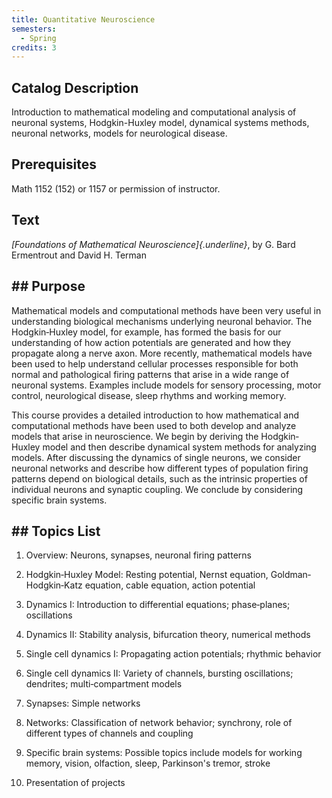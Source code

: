 ```yaml
---
title: Quantitative Neuroscience
semesters:
  - Spring
credits: 3
---
```


## Catalog Description

Introduction to mathematical modeling and computational analysis of
neuronal systems, Hodgkin-Huxley model, dynamical systems methods,
neuronal networks, models for neurological disease.

## Prerequisites

Math 1152 (152) or 1157 or permission of instructor.

## Text

*[Foundations of Mathematical Neuroscience]{.underline}*, by G. Bard
Ermentrout and David H. Terman

## ## Purpose

Mathematical models and computational methods have been very useful in
understanding biological mechanisms underlying neuronal behavior. The
Hodgkin‐Huxley model, for example, has formed the basis for our
understanding of how action potentials are generated and how they
propagate along a nerve axon. More recently, mathematical models have
been used to help understand cellular processes responsible for both
normal and pathological firing patterns that arise in a wide range of
neuronal systems. Examples include models for sensory processing, motor
control, neurological disease, sleep rhythms and working memory.

This course provides a detailed introduction to how mathematical and
computational methods have been used to both develop and analyze models
that arise in neuroscience. We begin by deriving the Hodgkin‐Huxley
model and then describe dynamical system methods for analyzing models.
After discussing the dynamics of single neurons, we consider neuronal
networks and describe how different types of population firing patterns
depend on biological details, such as the intrinsic properties of
individual neurons and synaptic coupling. We conclude by considering
specific brain systems.

## ## Topics List

1.  Overview: Neurons, synapses, neuronal firing patterns

2.  Hodgkin‐Huxley Model: Resting potential, Nernst equation,
    Goldman‐Hodgkin‐Katz equation, cable equation, action potential

3.  Dynamics I: Introduction to differential equations; phase‐planes;
    oscillations

4.  Dynamics II: Stability analysis, bifurcation theory, numerical
    methods

5.  Single cell dynamics I: Propagating action potentials; rhythmic
    behavior

6.  Single cell dynamics II: Variety of channels, bursting oscillations;
    dendrites; multi‐compartment models

7.  Synapses: Simple networks

8.  Networks: Classification of network behavior; synchrony, role of
    different types of channels and coupling

9.  Specific brain systems: Possible topics include models for working
    memory, vision, olfaction, sleep, Parkinson's tremor, stroke

10. Presentation of projects
